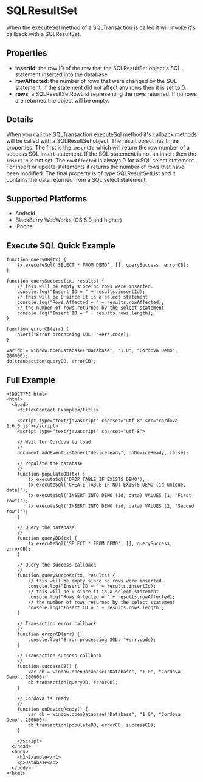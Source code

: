 SQLResultSet
=======

When the executeSql method of a SQLTransaction is called it will invoke it's callback with a SQLResultSet.

Properties
-------

- __insertId__: the row ID of the row that the SQLResultSet object's SQL statement inserted into the database
- __rowAffected__: the number of rows that were changed by the SQL statement.  If the statement did not affect any rows then it is set to 0. 
- __rows__: a SQLResultSetRowList representing the rows returned.  If no rows are returned the object will be empty.

Details
-------

When you call the SQLTransaction executeSql method it's callback methods will be called with a SQLResultSet object.  The result object has three properties.  The first is the `insertId` which will return the row number of a success SQL insert statement.  If the SQL statement is not an insert then the `insertId` is not set.  The `rowAffected` is always 0 for a SQL select statement.  For insert or update statements it returns the number of rows that have been modified.  The final property is of type SQLResultSetList and it contains the data returned from a SQL select statement.

Supported Platforms
-------------------

- Android
- BlackBerry WebWorks (OS 6.0 and higher)
- iPhone

Execute SQL Quick Example
------------------

	function queryDB(tx) {
		tx.executeSql('SELECT * FROM DEMO', [], querySuccess, errorCB);
	}

	function querySuccess(tx, results) {
		// this will be empty since no rows were inserted.
		console.log("Insert ID = " + results.insertId);
		// this will be 0 since it is a select statement
		console.log("Rows Affected = " + results.rowAffected);
		// the number of rows returned by the select statement
		console.log("Insert ID = " + results.rows.length);
	}
	
	function errorCB(err) {
		alert("Error processing SQL: "+err.code);
	}
	
	var db = window.openDatabase("Database", "1.0", "Cordova Demo", 200000);
	db.transaction(queryDB, errorCB);

Full Example
------------

    <!DOCTYPE html>
    <html>
      <head>
        <title>Contact Example</title>

        <script type="text/javascript" charset="utf-8" src="cordova-1.6.0.js"></script>
        <script type="text/javascript" charset="utf-8">

        // Wait for Cordova to load
        //
        document.addEventListener("deviceready", onDeviceReady, false);

		// Populate the database 
		//
		function populateDB(tx) {
			tx.executeSql('DROP TABLE IF EXISTS DEMO');
			tx.executeSql('CREATE TABLE IF NOT EXISTS DEMO (id unique, data)');
			tx.executeSql('INSERT INTO DEMO (id, data) VALUES (1, "First row")');
			tx.executeSql('INSERT INTO DEMO (id, data) VALUES (2, "Second row")');
		}

		// Query the database
		//
		function queryDB(tx) {
			tx.executeSql('SELECT * FROM DEMO', [], querySuccess, errorCB);
		}

		// Query the success callback
		//
		function querySuccess(tx, results) {
			// this will be empty since no rows were inserted.
			console.log("Insert ID = " + results.insertId);
			// this will be 0 since it is a select statement
			console.log("Rows Affected = " + results.rowAffected);
			// the number of rows returned by the select statement
			console.log("Insert ID = " + results.rows.length);
		}

		// Transaction error callback
		//
		function errorCB(err) {
			console.log("Error processing SQL: "+err.code);
		}

		// Transaction success callback
		//
		function successCB() {
			var db = window.openDatabase("Database", "1.0", "Cordova Demo", 200000);
			db.transaction(queryDB, errorCB);
		}

		// Cordova is ready
		//
		function onDeviceReady() {
			var db = window.openDatabase("Database", "1.0", "Cordova Demo", 200000);
			db.transaction(populateDB, errorCB, successCB);
		}
	
        </script>
      </head>
      <body>
        <h1>Example</h1>
        <p>Database</p>
      </body>
    </html>
